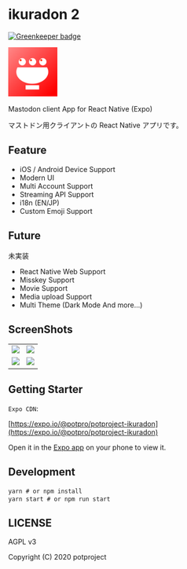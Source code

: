 # ikuradon 2

[![Greenkeeper badge](https://badges.greenkeeper.io/potproject/ikuradon.svg)](https://greenkeeper.io/)

<img width="100" heigth="100" src="https://github.com/potproject/ikuradon/blob/master/assets/image/icon250.png?raw=true">

Mastodon client App for React Native (Expo)

マストドン用クライアントの React Native アプリです。

## Feature

-   iOS / Android Device Support
-   Modern UI
-   Multi Account Support
-   Streaming API Support
-   i18n (EN/JP)
-   Custom Emoji Support

## Future

未実装

-   React Native Web Support
-   Misskey Support
-   Movie Support
-   Media upload Support
-   Multi Theme (Dark Mode And more...)

## ScreenShots

|                                                                                               |                                                                                                    |
| --------------------------------------------------------------------------------------------- | -------------------------------------------------------------------------------------------------- |
| ![](https://github.com/potproject/ikuradon/blob/master/screenshots/ios_timeline.jpg?raw=true) | ![](https://github.com/potproject/ikuradon/blob/master/screenshots/ios_notifications.jpg?raw=true) |
| ![](https://github.com/potproject/ikuradon/blob/master/screenshots/ios_toot.jpg?raw=true)     | ![](https://github.com/potproject/ikuradon/blob/master/screenshots/ios_drawer.jpg?raw=true)        |

## Getting Starter

`Expo CDN`:

[https://expo.io/@potpro/potproject-ikuradon](https://expo.io/@potpro/potproject-ikuradon)

Open it in the [Expo app](https://expo.io) on your phone to view it.

## Development

```
yarn # or npm install
yarn start # or npm run start
```

## LICENSE

AGPL v3

Copyright (C) 2020 potproject
